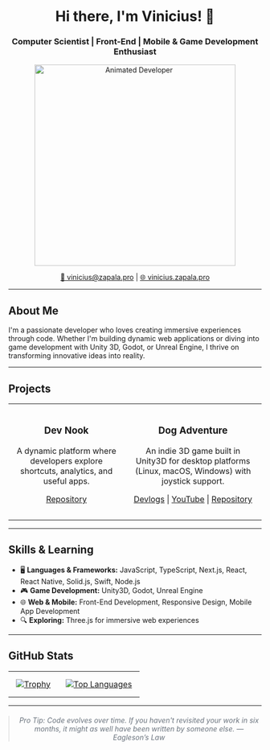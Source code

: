 <div align="center">
  <h1>Hi there, I'm Vinicius! 👋</h1>
  <h3>Computer Scientist | Front-End | Mobile & Game Development Enthusiast</h3>
</div>

<div align="center">
  <a href="https://vinicius.zapala.pro" title="Visit my personal site">
    <img alt="Animated Developer" src="https://github.com/ViniZap4/vinizap4/blob/main/assets/gifs/vinizap.gif?raw=true" style="width:400px; max-width:100%;">
  </a>
  <p>
    <a href="mailto:vinicius@zapala.pro">📧 vinicius@zapala.pro</a> |
    <a href="https://vinicius.zapala.pro" target="_blank">🌐 vinicius.zapala.pro</a>
  </p>
</div>

---

## About Me

I'm a passionate developer who loves creating immersive experiences through code. Whether I'm building dynamic web applications or diving into game development with Unity 3D, Godot, or Unreal Engine, I thrive on transforming innovative ideas into reality.

---

## Projects

<table align="center">
  <tr>
    <td align="center" valign="top" style="padding: 15px;">
      <h3>Dev Nook</h3>
      <p>A dynamic platform where developers explore shortcuts, analytics, and useful apps.</p>
      <p>
        <a href="https://github.com/ViniZap4/dev-nook">Repository</a>
      </p>
    </td>
    <td align="center" valign="top" style="padding: 15px;">
      <h3>Dog Adventure</h3>
      <p>An indie 3D game built in Unity3D for desktop platforms (Linux, macOS, Windows) with joystick support.</p>
      <p>
        <a href="https://vinizap.itch.io/dog-adventure">Devlogs</a> | 
        <a href="https://www.youtube.com/channel/UCvZFSOUdqKeCVwZQ7Bp34Xw">YouTube</a> | 
        <a href="https://github.com/ViniZap4/dog-adventure">Repository</a>
      </p>
    </td>
  </tr>
</table>

---

## Skills & Learning

- 🖥️ **Languages & Frameworks:** JavaScript, TypeScript, Next.js, React, React Native, Solid.js, Swift, Node.js  
- 🎮 **Game Development:** Unity3D, Godot, Unreal Engine  
- 🌐 **Web & Mobile:** Front-End Development, Responsive Design, Mobile App Development  
- 🔍 **Exploring:** Three.js for immersive web experiences

---

## GitHub Stats

<table align="center">
  <tr>
    <td align="center" style="padding: 15px;">
      <a href="https://github-profile-trophy.vercel.app/?username=vinizap4&column=3&rank=-C,-B,-?&theme=dracula&margin-w=9&margin-h=9">
        <img src="https://github-profile-trophy.vercel.app/?username=vinizap4&column=3&rank=-C,-B,-?&theme=dracula&margin-w=9&margin-h=9" alt="Trophy" />
      </a>
    </td>
    <td align="center" style="padding: 15px;">
      <a href="https://github-readme-stats.vercel.app/api/top-langs?username=vinizap4&langs_count=9&hide=GLSL&layout=compact">
        <img src="https://github-readme-stats.vercel.app/api/top-langs?username=vinizap4&langs_count=9&hide=GLSL&layout=compact" alt="Top Languages" />
      </a>
    </td>
  </tr>
</table>

---

<div align="center">
  <blockquote style="font-style: italic; color: #6a737d; margin: 20px 0;">
    Pro Tip: Code evolves over time. If you haven't revisited your work in six months, it might as well have been written by someone else.  
    — Eagleson’s Law
  </blockquote>
</div>
